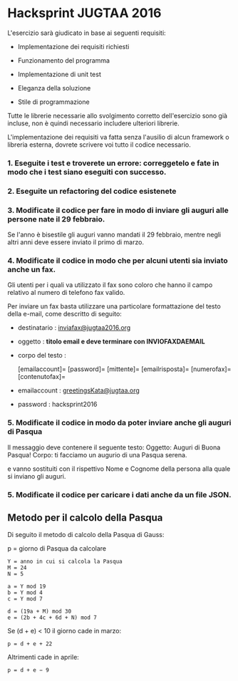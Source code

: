 Hacksprint JUGTAA 2016
======================

L'esercizio sarà giudicato in base ai seguenti requisiti:

* Implementazione dei requisiti richiesti

* Funzionamento del programma

* Implementazione di unit test

* Eleganza della soluzione

* Stile di programmazione

Tutte le librerie necessarie allo svolgimento corretto dell'esercizio sono già incluse, non è quindi necessario includere ulteriori librerie.

L'implementazione dei requisiti va fatta senza l'ausilio di alcun framework o libreria esterna, dovrete scrivere voi tutto il codice necessario.

### 1. Eseguite i test e troverete un errore: correggetelo e fate in modo che i test siano eseguiti con successo.

### 2. Eseguite un refactoring del codice esistenete

### 3. Modificate il codice per fare in modo di inviare gli auguri alle persone nate il 29 febbraio.
  Se l'anno è bisestile gli auguri vanno mandati il 29 febbraio, mentre negli altri anni deve essere
  inviato il primo di marzo.

### 4. Modificate il codice in modo che per alcuni utenti sia inviato anche un fax.
  Gli utenti per i quali va utilizzato il fax sono coloro che hanno il campo relativo
  al numero di telefono fax valido.

  Per inviare un fax basta utilizzare una particolare formattazione del testo della e-mail,
  come descritto di seguito:

* destinatario    : inviafax@jugtaa2016.org
* oggetto         : __titolo email e deve terminare con INVIOFAXDAEMAIL__
* corpo del testo :


    [emailaccount]=<email per login>
    [password]=<password di login>
    [mittente]=<nome o identificativo del mittente>
    [emailrisposta]=<indirizzo di e-mail a cui inviare la risposta>
    [numerofax]=<numero di fax da chiamare>
    [contenutofax]=<testo email con i saluti>


* emailaccount      : greetingsKata@jugtaa.org
* password          : hacksprint2016

### 5. Modificate il codice in modo da poter inviare anche gli auguri di Pasqua
  Il messaggio deve contenere il seguente testo:
  Oggetto: Auguri di Buona Pasqua!
  Corpo: <Nome> <Cognome> ti facciamo un augurio di una Pasqua serena.

  <Nome> e <Cognome> vanno sostituiti con il rispettivo Nome e Cognome della
  persona alla quale si inviano gli auguri.

### 5. Modificate il codice per caricare i dati anche da un file JSON.


Metodo per il calcolo della Pasqua
----------------------------------

Di seguito il metodo di calcolo della Pasqua di Gauss:

p = giorno di Pasqua da calcolare

    Y = anno in cui si calcola la Pasqua
    M = 24
    N = 5

    a = Y mod 19
    b = Y mod 4
    c = Y mod 7

    d = (19a + M) mod 30
    e = (2b + 4c + 6d + N) mod 7

Se (d + e) < 10 il giorno cade in marzo:

    p = d + e + 22

Altrimenti cade in aprile:

    p = d + e − 9
